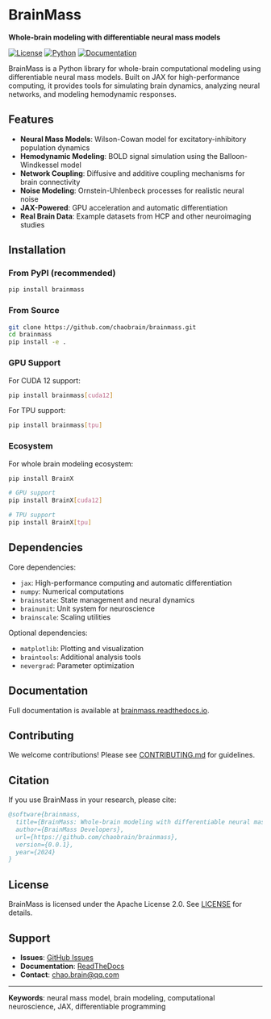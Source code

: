# BrainMass

**Whole-brain modeling with differentiable neural mass models**

[![License](https://img.shields.io/badge/License-Apache%202.0-blue.svg)](https://opensource.org/licenses/Apache-2.0)
[![Python](https://img.shields.io/badge/python-3.10%2B-blue.svg)](https://www.python.org/downloads/)
[![Documentation](https://img.shields.io/badge/docs-brainmass.readthedocs.io-blue.svg)](https://brainmass.readthedocs.io/)

BrainMass is a Python library for whole-brain computational modeling using differentiable neural mass models. Built on JAX for high-performance computing, it provides tools for simulating brain dynamics, analyzing neural networks, and modeling hemodynamic responses.

## Features

- **Neural Mass Models**: Wilson-Cowan model for excitatory-inhibitory population dynamics
- **Hemodynamic Modeling**: BOLD signal simulation using the Balloon-Windkessel model
- **Network Coupling**: Diffusive and additive coupling mechanisms for brain connectivity
- **Noise Modeling**: Ornstein-Uhlenbeck processes for realistic neural noise
- **JAX-Powered**: GPU acceleration and automatic differentiation
- **Real Brain Data**: Example datasets from HCP and other neuroimaging studies

## Installation

### From PyPI (recommended)
```bash
pip install brainmass
```

### From Source
```bash
git clone https://github.com/chaobrain/brainmass.git
cd brainmass
pip install -e .
```

### GPU Support
For CUDA 12 support:
```bash
pip install brainmass[cuda12]
```

For TPU support:
```bash
pip install brainmass[tpu]
```

### Ecosystem

For whole brain modeling ecosystem:
```bash
pip install BrainX 

# GPU support
pip install BrainX[cuda12]

# TPU support
pip install BrainX[tpu]
```


## Dependencies

Core dependencies:
- `jax`: High-performance computing and automatic differentiation
- `numpy`: Numerical computations
- `brainstate`: State management and neural dynamics
- `brainunit`: Unit system for neuroscience
- `brainscale`: Scaling utilities

Optional dependencies:
- `matplotlib`: Plotting and visualization
- `braintools`: Additional analysis tools
- `nevergrad`: Parameter optimization

## Documentation

Full documentation is available at [brainmass.readthedocs.io](https://brainmass.readthedocs.io/).

## Contributing

We welcome contributions! Please see [CONTRIBUTING.md](CONTRIBUTING.md) for guidelines.

## Citation

If you use BrainMass in your research, please cite:

```bibtex
@software{brainmass,
  title={BrainMass: Whole-brain modeling with differentiable neural mass models},
  author={BrainMass Developers},
  url={https://github.com/chaobrain/brainmass},
  version={0.0.1},
  year={2024}
}
```

## License

BrainMass is licensed under the Apache License 2.0. See [LICENSE](LICENSE) for details.

## Support

- **Issues**: [GitHub Issues](https://github.com/chaobrain/brainmass/issues)
- **Documentation**: [ReadTheDocs](https://brainmass.readthedocs.io/)
- **Contact**: chao.brain@qq.com

---

**Keywords**: neural mass model, brain modeling, computational neuroscience, JAX, differentiable programming